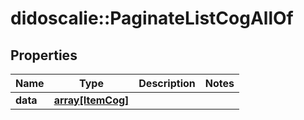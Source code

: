 # didoscalie::PaginateListCogAllOf


## Properties
Name | Type | Description | Notes
------------ | ------------- | ------------- | -------------
**data** | [**array[ItemCog]**](item_cog.md) |  | 


